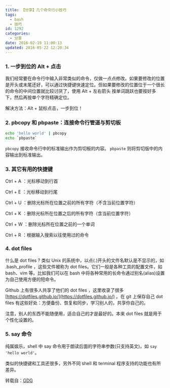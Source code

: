```yaml
---
title: 【分享】几个命令行小技巧
tags:
  - bash
  - 技巧
id: 1292
categories:
  - 分享
date: 2016-02-19 11:00:13
updated: 2016-05-22 12:20:34
---
```


### 1\. 一步到位的 Alt + 点击

我们经常要在命令行中输入非常类似的命令，仅做一点点修改。如果要修改的位置是开头或末尾还好，可以通过快捷键快速定位。但如果要修改的位置位于一个很长的命令的中间位置就比较讨厌了，使用 Alt + 左右箭头 按单词跳跃也要按好多下，然后再按单个字符精确定位。

解决方法：Alt + 鼠标点击，一步到位！

### 2\. pbcopy 和 pbpaste：连接命令行管道与剪切板

```bash
echo 'hello world' | pbcopy
echo `pbpaste`
```

`pbcopy` 接收命令行中的标准输出作为剪切板的内容。
`pbpaste` 则将剪切版中的内容输出到标准输出。

### 3\. 其它有用的快捷键

Ctrl + A ：光标移动到行首

Ctrl + E ：光标移动到行尾

Ctrl + U ：删除光标所在位置之前的所有字符（不含当前位置字符）

Ctrl + K ：删除光标所在位置之后的所有字符（含当前位置字符）

Ctrl + W ：删除光标所在位置之前的一个单词

Ctrl + R ：根据输入搜索以往使用过的命令

### 4\. dot files

什么是 dot files ? 类似 Unix 的系统中，以点(.)开头的文件名默认是不显示的，如 .bash_profile ，这些文件被称为 dot files。它们一般是各种工具的配置文件，如 bash、vim 等。比如我们可以在 bash 中将各种常用的长命令通过别名(alias)设置为自己使用方便的短命令。

Github 上有很多人共享了他们的 dot files ，这里收录了很多 [https://dotfiles.github.io/](https://dotfiles.github.io/) 。在 git 上保存自己 dot files 有这些好处：方便备份、恢复和同步，学习别人的，共享你自己的。

注意，别人的东西不能随便用，适合自己的才是最好的。本来 dot files 就是用于个性化设置的。

### 5\. say 命令

纯属娱乐，shell 中 say 命令用于朗读后面的字符串参数(只支持英文)，如 `say 'hello world'`。

类似的快捷键和工具还很多，另外不同 shell 和 terminal 程序支持的功能也有所差异。

转载自：[GDG](http://chinagdg.org/2016/02/%E5%91%BD%E4%BB%A4%E8%A1%8C%E5%B0%8F%E6%8A%80%E5%B7%A7)
